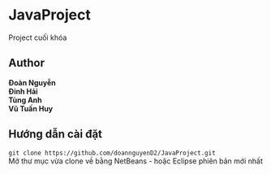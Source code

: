 # JavaProject
Project cuối khóa
## Author
**Đoàn Nguyễn**	  
**Đinh Hải**	  
**Tùng Anh**	  
**Vũ Tuấn Huy**	  
## Hướng dẫn cài đặt
`git clone https://github.com/doannguyenD2/JavaProject.git`   
Mở thư mục vừa clone về bằng NetBeans - hoặc Eclipse phiên bản mới nhất
